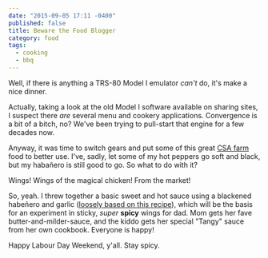 ```yaml
---
date: "2015-09-05 17:11 -0400"
published: false
title: Beware the Food Blogger
category: food
tags: 
  - cooking
  - bbq
---
```



Well, if there is anything a TRS-80 Model I emulator _can't_ do, it's make a nice dinner.

Actually, taking a look at the old Model I software available on sharing sites, I suspect there _are_ several menu and cookery applications. Convergence is a bit of a bitch, no? We've been trying to pull-start that engine for a few decades now.

<!--more-->

Anyway, it was time to switch gears and put some of this great [CSA farm](http://csafarms.ca/) food to better use. I've, sadly, let some of my hot peppers go soft and black, but my habañero is still good to go. So what to do with it?

Wings! Wings of the magical chicken! From the market!

So, yeah. I threw together a basic sweet and hot sauce using a blackened habeñero and garlic ([loosely based on this recipe](http://www.seriouseats.com/recipes/2011/01/habanero-barbecue-wings-recipe-super-bowl.html)), which will be the basis for an experiment in sticky, *super* **spicy** wings for dad. Mom gets her fave butter-and-milder-sauce, and the kiddo gets her special "Tangy" sauce from her own cookbook. Everyone is happy!

Happy Labour Day Weekend, y'all. Stay spicy.
